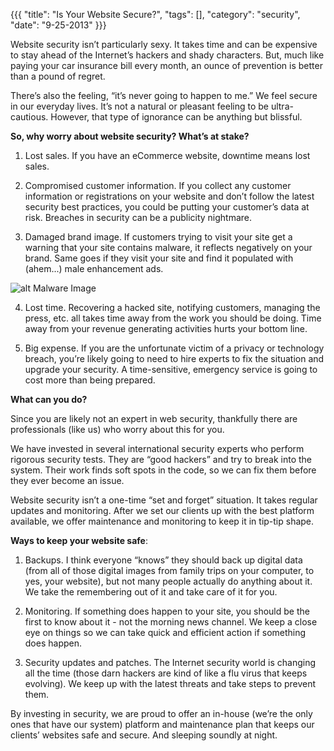 {{{
  "title": "Is Your Website Secure?",
  "tags": [],
  "category": "security",
  "date": "9-25-2013"
}}}

Website security isn’t particularly sexy. It takes time and can be expensive to stay ahead of the Internet’s hackers and shady characters.<!--more--> But, much like paying your car insurance bill every month, an ounce of prevention is better than a pound of regret. 

There’s also the feeling, “it’s never going to happen to me.” We feel secure in our everyday lives. It’s not a natural or pleasant feeling to be ultra-cautious. However, that type of ignorance can be anything but blissful.

**So, why worry about website security? What’s at stake?**

1. Lost sales. If you have an eCommerce website, downtime means lost sales.

2. Compromised customer information. If you collect any customer information or registrations on your website and don’t follow the latest security best practices, you could be putting your customer’s data at risk. Breaches in security can be a publicity nightmare.

3. Damaged brand image. If customers trying to visit your site get a warning that your site contains malware, it reflects negatively on your brand. Same goes if they visit your site and find it populated with (ahem...) male enhancement ads.

![alt Malware Image](/images/malware-image.png "Malware Image")

4. Lost time. Recovering a hacked site, notifying customers, managing the press, etc. all takes time away from the work you should be doing. Time away from your revenue generating activities hurts your bottom line. 

5. Big expense. If you are the unfortunate victim of a privacy or technology breach, you’re likely going to need to hire experts to fix the situation and upgrade your security. A time-sensitive, emergency service is going to cost more than being prepared. 

**What can you do?**

Since you are likely not an expert in web security, thankfully there are professionals (like us) who worry about this for you. 

We have invested in several international security experts who perform rigorous security tests. They are “good hackers” and try to break into the system. Their work finds soft spots in the code, so we can fix them before they ever become an issue. 

Website security isn’t a one-time “set and forget” situation. It takes regular updates and monitoring. After we set our clients up with the best platform available, we offer maintenance and monitoring to keep it in tip-tip shape. 

**Ways to keep your website safe**:

1. Backups. I think everyone “knows” they should back up digital data (from all of those digital images from family trips on your computer, to yes, your website), but not many people actually do anything about it. We take the remembering out of it and take care of it for you.

2. Monitoring. If something does happen to your site, you should be the first to know about it - not the morning news channel. We keep a close eye on things so we can take quick and efficient action if something does happen.

3. Security updates and patches. The Internet security world is changing all the time (those darn hackers are kind of like a flu virus that keeps evolving). We keep up with the latest threats and take steps to prevent them. 

By investing in security, we are proud to offer an in-house (we’re the only ones that have our system) platform and maintenance plan that keeps our clients’ websites safe and secure. And sleeping soundly at night.
